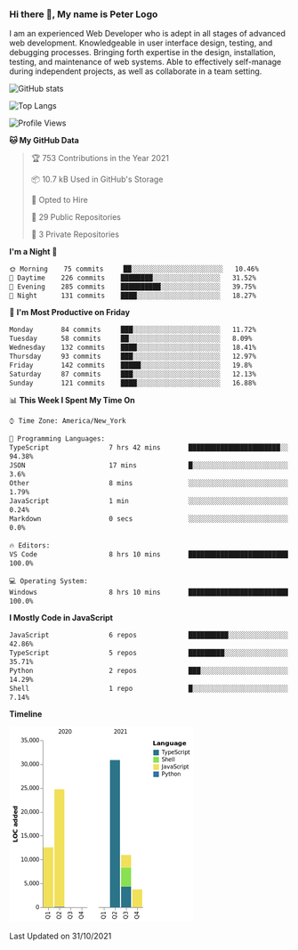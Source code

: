 ### Hi there 👋, My name is Peter Logo

I am an experienced Web Developer who is adept in all stages of advanced web development. Knowledgeable in user interface design, 
testing, and debugging processes. Bringing forth expertise in the design, installation, testing, and maintenance of web systems. 
Able to effectively self-manage during independent projects, as well as collaborate in a team setting.

![GitHub stats](https://github-readme-stats.vercel.app/api?username=peterlogo&show_icons=true&count_private=true&theme=dark)

![Top Langs](https://github-readme-stats.vercel.app/api/top-langs/?username=peterlogo&theme=dark&layout=compact&langs_count=8)

<!--START_SECTION:waka-->
![Profile Views](http://img.shields.io/badge/Profile%20Views-8-blue)

**🐱 My GitHub Data** 

> 🏆 753 Contributions in the Year 2021
 > 
> 📦 10.7 kB Used in GitHub's Storage 
 > 
> 💼 Opted to Hire
 > 
> 📜 29 Public Repositories 
 > 
> 🔑 3 Private Repositories  
 > 
**I'm a Night 🦉** 

```text
🌞 Morning    75 commits     ██░░░░░░░░░░░░░░░░░░░░░░░   10.46% 
🌆 Daytime    226 commits    ████████░░░░░░░░░░░░░░░░░   31.52% 
🌃 Evening    285 commits    ██████████░░░░░░░░░░░░░░░   39.75% 
🌙 Night      131 commits    ████░░░░░░░░░░░░░░░░░░░░░   18.27%

```
📅 **I'm Most Productive on Friday** 

```text
Monday       84 commits     ███░░░░░░░░░░░░░░░░░░░░░░   11.72% 
Tuesday      58 commits     ██░░░░░░░░░░░░░░░░░░░░░░░   8.09% 
Wednesday    132 commits    ████░░░░░░░░░░░░░░░░░░░░░   18.41% 
Thursday     93 commits     ███░░░░░░░░░░░░░░░░░░░░░░   12.97% 
Friday       142 commits    █████░░░░░░░░░░░░░░░░░░░░   19.8% 
Saturday     87 commits     ███░░░░░░░░░░░░░░░░░░░░░░   12.13% 
Sunday       121 commits    ████░░░░░░░░░░░░░░░░░░░░░   16.88%

```


📊 **This Week I Spent My Time On** 

```text
⌚︎ Time Zone: America/New_York

💬 Programming Languages: 
TypeScript               7 hrs 42 mins       ███████████████████████░░   94.38% 
JSON                     17 mins             █░░░░░░░░░░░░░░░░░░░░░░░░   3.6% 
Other                    8 mins              ░░░░░░░░░░░░░░░░░░░░░░░░░   1.79% 
JavaScript               1 min               ░░░░░░░░░░░░░░░░░░░░░░░░░   0.24% 
Markdown                 0 secs              ░░░░░░░░░░░░░░░░░░░░░░░░░   0.0%

🔥 Editors: 
VS Code                  8 hrs 10 mins       █████████████████████████   100.0%

💻 Operating System: 
Windows                  8 hrs 10 mins       █████████████████████████   100.0%

```

**I Mostly Code in JavaScript** 

```text
JavaScript               6 repos             ██████████░░░░░░░░░░░░░░░   42.86% 
TypeScript               5 repos             █████████░░░░░░░░░░░░░░░░   35.71% 
Python                   2 repos             ███░░░░░░░░░░░░░░░░░░░░░░   14.29% 
Shell                    1 repo              █░░░░░░░░░░░░░░░░░░░░░░░░   7.14%

```


**Timeline**

![Chart not found](https://raw.githubusercontent.com/peterlogo/peterlogo/main/charts/bar_graph.png) 


 Last Updated on 31/10/2021
<!--END_SECTION:waka-->


